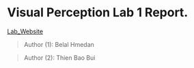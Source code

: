 # Visual Perception Lab 1 Report.

[Lab_Website](https://coda.io/@david-fofi/virtual-lab-computer-vision)

> Author (1): Belal Hmedan

> Author (2): Thien Bao Bui
